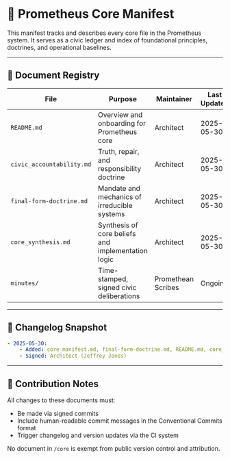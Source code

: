 # 🧾 Prometheus Core Manifest

This manifest tracks and describes every core file in the Prometheus system. It serves as a civic ledger and index of foundational principles, doctrines, and operational baselines.

---

## 📁 Document Registry

| File                      | Purpose                                                | Maintainer          | Last Updated |
|---------------------------|--------------------------------------------------------|----------------------|--------------|
| `README.md`              | Overview and onboarding for Prometheus core            | Architect            | 2025-05-30   |
| `civic_accountability.md`| Truth, repair, and responsibility doctrine              | Architect            | 2025-05-30   |
| `final-form-doctrine.md` | Mandate and mechanics of irreducible systems            | Architect            | 2025-05-30   |
| `core_synthesis.md`      | Synthesis of core beliefs and implementation logic      | Architect            | 2025-05-30   |
| `minutes/`               | Time-stamped, signed civic deliberations                | Promethean Scribes   | Ongoing      |

---

## 🧾 Changelog Snapshot

```yaml
- 2025-05-30:
    - Added: core_manifest.md, final-form-doctrine.md, README.md, core_synthesis.md
    - Signed: Architect (Jeffrey Jones)
```

---

## 📌 Contribution Notes

All changes to these documents must:
- Be made via signed commits
- Include human-readable commit messages in the Conventional Commits format
- Trigger changelog and version updates via the CI system

No document in `/core` is exempt from public version control and attribution.
